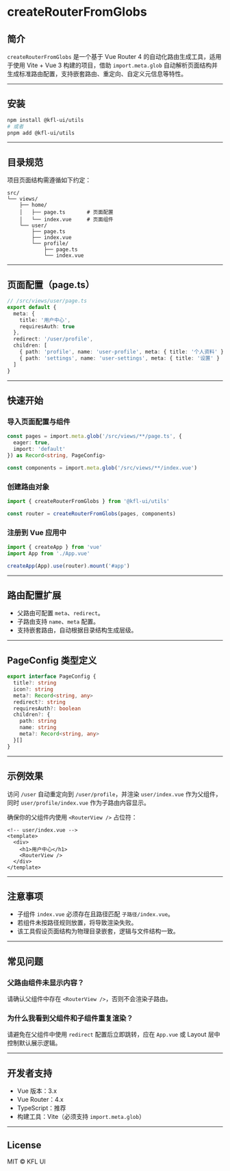 # createRouterFromGlobs

## 简介

`createRouterFromGlobs` 是一个基于 Vue Router 4 的自动化路由生成工具，适用于使用 Vite + Vue 3 构建的项目，借助 `import.meta.glob` 自动解析页面结构并生成标准路由配置，支持嵌套路由、重定向、自定义元信息等特性。

---

## 安装

```bash
npm install @kfl-ui/utils
# 或者
pnpm add @kfl-ui/utils
```

---

## 目录规范

项目页面结构需遵循如下约定：

```
src/
└── views/
    ├── home/
    │   ├── page.ts       # 页面配置
    │   └── index.vue     # 页面组件
    └── user/
        ├── page.ts
        ├── index.vue
        └── profile/
            ├── page.ts
            └── index.vue
```

---

## 页面配置（page.ts）

```ts
// /src/views/user/page.ts
export default {
  meta: {
    title: '用户中心',
    requiresAuth: true
  },
  redirect: '/user/profile',
  children: [
    { path: 'profile', name: 'user-profile', meta: { title: '个人资料' } },
    { path: 'settings', name: 'user-settings', meta: { title: '设置' } }
  ]
}
```

---

## 快速开始

### 导入页面配置与组件

```ts
const pages = import.meta.glob('/src/views/**/page.ts', {
  eager: true,
  import: 'default'
}) as Record<string, PageConfig>

const components = import.meta.glob('/src/views/**/index.vue')
```

### 创建路由对象

```ts
import { createRouterFromGlobs } from '@kfl-ui/utils'

const router = createRouterFromGlobs(pages, components)
```

### 注册到 Vue 应用中

```ts
import { createApp } from 'vue'
import App from './App.vue'

createApp(App).use(router).mount('#app')
```

---

## 路由配置扩展

* 父路由可配置 `meta`、`redirect`。
* 子路由支持 `name`、`meta` 配置。
* 支持嵌套路由，自动根据目录结构生成层级。

---

## PageConfig 类型定义

```ts
export interface PageConfig {
  title?: string
  icon?: string
  meta?: Record<string, any>
  redirect?: string
  requiresAuth?: boolean
  children?: {
    path: string
    name: string
    meta?: Record<string, any>
  }[]
}
```

---

## 示例效果

访问 `/user` 自动重定向到 `/user/profile`，并渲染 `user/index.vue` 作为父组件，同时 `user/profile/index.vue` 作为子路由内容显示。

确保你的父组件内使用 `<RouterView />` 占位符：

```vue
<!-- user/index.vue -->
<template>
  <div>
    <h1>用户中心</h1>
    <RouterView />
  </div>
</template>
```

---

## 注意事项

* 子组件 `index.vue` 必须存在且路径匹配 `子路径/index.vue`。
* 若组件未按路径规则放置，将导致渲染失败。
* 该工具假设页面结构为物理目录嵌套，逻辑与文件结构一致。

---

## 常见问题

### 父路由组件未显示内容？

请确认父组件中存在 `<RouterView />`，否则不会渲染子路由。

### 为什么我看到父组件和子组件重复渲染？

请避免在父组件中使用 `redirect` 配置后立即跳转，应在 `App.vue` 或 Layout 层中控制默认展示逻辑。

---

## 开发者支持

* Vue 版本：3.x
* Vue Router：4.x
* TypeScript：推荐
* 构建工具：Vite（必须支持 `import.meta.glob`）

---

## License

MIT © KFL UI

